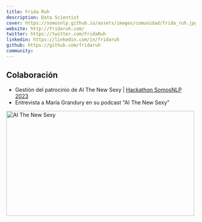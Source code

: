 ```yaml
---
title: Frida Ruh
description: Data Scientist
cover: https://somosnlp.github.io/assets/images/comunidad/frida_ruh.jpg 
website: http://fridaruh.com/ 
twitter: https://twitter.com/FridaRuh
linkedin: https://linkedin.com/in/fridaruh
github: https://github.com/fridaruh
community:
---
```


## Colaboración

- Gestión del patrocinio de AI The New Sexy | [Hackathon SomosNLP 2023](https://somosnlp.org/blog/hackathon-2023)
- Entrevista a María Grandury en su podcast "AI The New Sexy"

<a href="https://open.spotify.com/episode/38Y2K2gAe8IujRZOMjv1BH?si=S8VO6ifPT4WYWLbSLr91tg"
    target="_blank">
    <img alt="AI The New Sexy" width="500" height="280"
        src="https://somosnlp.github.io/assets/images/patrocinios/AiTheNewSexy.PNG" />
</a>
